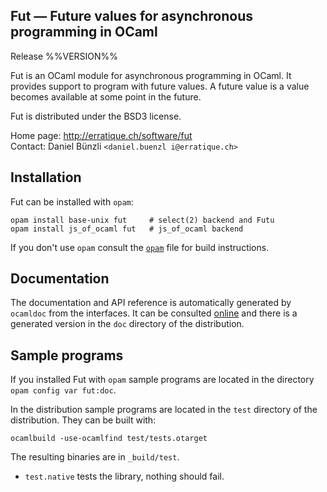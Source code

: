 Fut — Future values for asynchronous programming in OCaml
-------------------------------------------------------------------------------
Release %%VERSION%%

Fut is an OCaml module for asynchronous programming in OCaml. It
provides support to program with future values. A future value is a
value becomes available at some point in the future.

Fut is distributed under the BSD3 license. 

Home page: http://erratique.ch/software/fut    
Contact: Daniel Bünzli `<daniel.buenzl i@erratique.ch>`


## Installation

Fut can be installed with `opam`:

    opam install base-unix fut     # select(2) backend and Futu
    opam install js_of_ocaml fut   # js_of_ocaml backend 

If you don't use `opam` consult the [`opam`](opam) file for build
instructions.


## Documentation

The documentation and API reference is automatically generated by
`ocamldoc` from the interfaces. It can be consulted [online][3]
and there is a generated version in the `doc` directory of the 
distribution. 

[3]: http://erratique.ch/software/fut/doc/Fut


## Sample programs

If you installed Fut with `opam` sample programs are located in
the directory `opam config var fut:doc`. 

In the distribution sample programs are located in the `test`
directory of the distribution. They can be built with:

    ocamlbuild -use-ocamlfind test/tests.otarget

The resulting binaries are in `_build/test`.

- `test.native` tests the library, nothing should fail.
